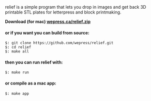 relief is a simple program that lets you drop in images and get back 3D printable STL plates for letterpress and block printmaking.

**Download (for mac) [wepress.ca/relief.zip](https://wepress.ca/relief.zip)**

#### or if you want you can build from source:
```
$: git clone https://github.com/wepress/relief.git
$: cd relief
$: make all
```

#### then you can run relief with:
```
$: make run
```

#### or compile as a mac app:
```
$: make app
```
